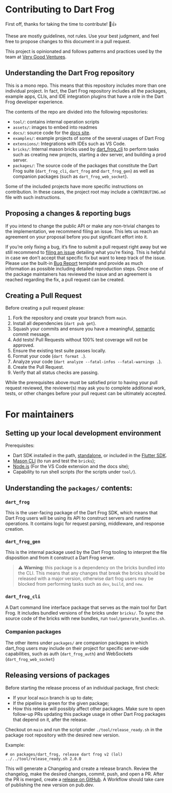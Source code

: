# Contributing to Dart Frog

First off, thanks for taking the time to contribute! 🎉👍

These are mostly guidelines, not rules. Use your best judgment, and feel free to propose changes to this document in a pull request.

This project is opinionated and follows patterns and practices used by the team at [Very Good Ventures][very_good_ventures_link].

## Understanding the Dart Frog repository

This is a mono repo. This means that this repository includes more than one individual project. In fact, the Dart Frog repository includes all the packages, example apps, CLIs, and IDE integration plugins that have a role in the Dart Frog developer experience. 

The contents of the repo are divided into the following repositories: 

- `tool/`: contains internal operation scripts
- `assets/`: images to embed into readmes
- `docs/`: source code for the [docs site][dart_frog_site].
- `examples/`: example projects of some of the several usages of Dart Frog
- `extensions/`: Integrations with IDEs such as VS Code.
- `bricks/`: Internal mason bricks used by [dart_frog_cli][dart_frog_cli_link] to perform tasks such as creating new projects, starting a dev server, and building a prod server.
- `packages/`: The source code of the packages that constitute the Dart Frog suite (`dart_frog_cli`, `dart_frog` and `dart_frog_gen`) as well as companion packages (such as `dart_frog_web_socket`).

Some of the included projects have more specific instructions on contribution. In these cases, the project root may include a `CONTRIBUTING.md` file with such instructions. 

## Proposing a changes & reporting bugs

If you intend to change the public API or make any non-trivial changes to the implementation, we recommend filing an issue. This lets us reach an agreement on your proposal before you put significant effort into it.

If you’re only fixing a bug, it’s fine to submit a pull request right away but we still recommend to [filing an issue][issue_creation_link] detailing what you’re fixing. This is helpful in case we don’t accept that specific fix but want to keep track of the issue. Please use the built-in [Bug Report][bug_report_link] template and provide as much information as possible including detailed reproduction steps. Once one of the package maintainers has reviewed the issue and an agreement is reached regarding the fix, a pull request can be created.

## Creating a Pull Request

Before creating a pull request please:

1. Fork the repository and create your branch from `main`.
1. Install all dependencies (`dart pub get`).
1. Squash your commits and ensure you have a meaningful, [semantic][conventional_commits_link] commit message.
1. Add tests! Pull Requests without 100% test coverage will not be approved.
1. Ensure the existing test suite passes locally.
1. Format your code (`dart format .`).
1. Analyze your code (`dart analyze --fatal-infos --fatal-warnings .`).
1. Create the Pull Request.
1. Verify that all status checks are passing.

While the prerequisites above must be satisfied prior to having your
pull request reviewed, the reviewer(s) may ask you to complete additional
work, tests, or other changes before your pull request can be ultimately
accepted.

# For maintainers

## Setting up your local development environment

Prerequisites:

- Dart SDK installed in the path, [standalone][dart_standalone_link], or included in the [Flutter SDK][dart_on_flutter_link].
- [Mason CLI][mason_install_link] (to run and test the `bricks`);
- [Node.js][node_js_dowload_link] (For the VS Code extension and the docs site);
- Capability to run shell scripts (for the scripts under `tool/`).

## Understanding the `packages/` contents:

### `dart_frog`

This is the user-facing package of the Dart Frog SDK, which means that Dart Frog users will be using its API to construct servers and runtime operations. It contains logic for request parsing, middleware, and response creation. 

### `dart_frog_gen`

This is the internal package used by the Dart Frog tooling to interpret the file disposition and from it construct a Dart Frog server. 

> :warning: **Warning**: this package is a dependency on the bricks bundled into the CLI. This means that any changes that break the bricks should be released with a major version, otherwise dart frog users may be blocked from performing tasks such as `dev`, `build`, and `new`.

### `dart_frog_cli`

A Dart command line interface package that serves as the main tool for Dart Frog. It includes bundled versions of the bricks under `bricks/`. To sync the source code of the bricks with new bundles, run `tool/generate_bundles.sh`.


### Companion packages

The other items under `packages/` are companion packages in which dart_frog users may include on their project for specific server-side capabilities, such as auth (`dart_frog_auth`) and WebSockets (`dart_frog_web_socket`)


## Releasing versions of packages

Before starting the release process of an individual package, first check:

- If your local `main` branch is up to date;
- If the pipeline is green for the given package;
- How this release will possibly affect other packages. Make sure to open follow-up PRs updating this package usage in other Dart Frog packages that depend on it, after the release.

Checkout on `main` and run the script under `./tool/release_ready.sh` in the package root repository with the desired new version. 

Example:
```shell
# on packages/dart_frog, release dart frog v2 (lol)
../../tool/release_ready.sh 2.0.0 
```

This will generate a Changelog and create a release branch. Review the changelog, make the desired changes, commit, push, and open a PR. 
After the PR is merged, create a [release on GitHub][github_release_link]. A Workflow should take care of publishing the new version on pub.dev.


[conventional_commits_link]: https://www.conventionalcommits.org/en/v1.0.0
[bug_report_link]: https://github.com/VeryGoodOpenSource/dart_frog/issues/new?assignees=&labels=bug&projects=&template=bug_report.md&title=fix%3A+
[issue_creation_link]: https://github.com/VeryGoodOpenSource/dart_frog/issues/new/choose
[very_good_ventures_link]: https://verygood.ventures
[dart_frog_site]: https://dartfrog.vgv.dev/
[dart_frog_cli_link]: https://pub.dev/packages/dart_frog_cli
[node_js_dowload_link]: https://nodejs.org/pt-br/download
[mason_install_link]: https://docs.brickhub.dev/installing/
[dart_standalone_link]: https://dart.dev/get-dart
[dart_on_flutter_link]: https://docs.flutter.dev/get-started/install
[github_release_link]:  https://github.com/VeryGoodOpenSource/dart_frog/releases
